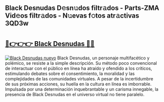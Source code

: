 ## Black Desnudas D𝚎sn𝚞dos filtr𝚊dos - Parts-ZMA Vid𝚎os filtr𝚊dos - N𝚞evas f𝚘tos atr𝚊ctivas 3QD3w

# <h2><a href="http://mb11dbh.tromn.icu/?c=Black+Desnudas">🔗👉👉👉 Black Desnudas 🔗🔗</a></h2>

[![Black Desnudas nuevo](https://i.imgur.com/pEAQMta.gif)](http://mb11dbh.tromn.icu/?c=Black+Desnudas)
Black Desnudas, un personaje multifacético y polémico, se resiste a la simple descripción. Su método poco convencional de interactuar con el público en línea ha atraído y ofendido a los críticos, estimulando debates sobre el consentimiento, la moralidad y las complejidades de las comunidades virtuales. A pesar de la incertidumbre de sus próximas acciones, su huella en la cultura en línea es imborrable. Impulsada por una determinación inquebrantable y un carisma innegable, la presencia de Black Desnudas en el universo virtual no tiene paralelo.
